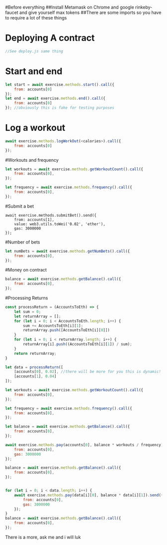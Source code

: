 #Before everything
##Install Metamask on Chrome and google rinkeby-faucet and give yourself max tokens
##There are some imports so you have to require a lot of these things


# Deploying A contract
```js
//See deploy.js same thing
```

# Start and end
```js
let start = await exercise.methods.start().call({
    from: accounts[0]
});
let end = await exercise.methods.end().call({
    from: accounts[0]
}); //obviously this is fake for testing purposes
```

# Log a workout 
```js
await exercise.methods.logWorkOut(<calories>).call({
    from: accounts[0]
});
```

#Workouts and frequency
```js
let workouts = await exercise.methods.getWorkoutCount().call({
    from: accounts[0],
});

let frequency = await exercise.methods.frequency().call({
    from: accounts[0],
});
```

#Submit a bet
```
await exercise.methods.submitBet().send({
    from: accounts[1],
    value: web3.utils.toWei('0.02', 'ether'),
    gas: 3000000
});
```

#Number of bets
```js
let numBets = await exercise.methods.getNumBets().call({
    from: accounts[0],
});
```

#Money on contract
```js
balance = await exercise.methods.getBalance().call({
    from: accounts[0],
});
```

#Processing Returns
```js
const processReturn = (AccountsToEth) => {
    let sum = 0;
    let returnArray = [];
    for (let i = 0; i < AccountsToEth.length; i++) {
        sum += AccountsToEth[i][1];
        returnArray.push([AccountsToEth[i][0]])
    }
    for (let i = 0; i < returnArray.length; i++) {
        returnArray[i].push((AccountsToEth[i][1]) / sum);
    }
    return returnArray;
}

let data = processReturn([
    [accounts[0], 0.02], //there will be more for you this is dynamic!
    [accounts[1], 0.04]
]);

let workouts = await exercise.methods.getWorkoutCount().call({
    from: accounts[0],
});

let frequency = await exercise.methods.frequency().call({
    from: accounts[0],
});

let balance = await exercise.methods.getBalance().call({
    from: accounts[0],
});

await exercise.methods.pay(accounts[0], balance * workouts / frequency).send({
    from: accounts[0],
    gas: 3000000
});

balance = await exercise.methods.getBalance().call({
    from: accounts[0],
});


for (let i = 0; i < data.length; i++) {
    await exercise.methods.pay(data[i][0], balance * data[i][1]).send({
        from: accounts[0],
        gas: 3000000
    });
}
balance = await exercise.methods.getBalance().call({
    from: accounts[0],
});
```

There is a more, ask me and i will luk
